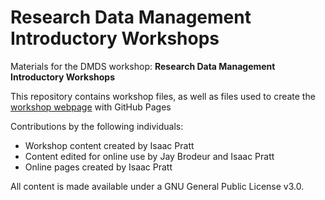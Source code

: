 # Research Data Management Introductory Workshops
Materials for the DMDS workshop: **Research Data Management Introductory Workshops**  

This repository contains workshop files, as well as files used to create the [workshop webpage](https://scds.github.io/intro-rdm) with GitHub Pages   


Contributions by the following individuals:
- Workshop content created by Isaac Pratt
- Content edited for online use by Jay Brodeur and Isaac Pratt
- Online pages created by Isaac Pratt



All content is made available under a GNU General Public License v3.0.
